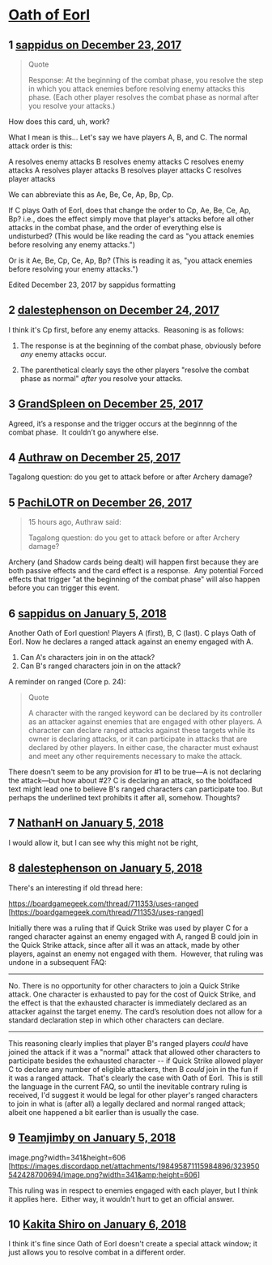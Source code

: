 # [Oath of Eorl](https://community.fantasyflightgames.com/topic/266051-oath-of-eorl/)

## 1 [sappidus on December 23, 2017](https://community.fantasyflightgames.com/topic/266051-oath-of-eorl/?do=findComment&comment=3140557)

> Quote
> 
> Response: At the beginning of the combat phase, you resolve the step in which you attack enemies before resolving enemy attacks this phase. (Each other player resolves the combat phase as normal after you resolve your attacks.)

How does this card, uh, work?

What I mean is this… Let's say we have players A, B, and C. The normal attack order is this:


A resolves enemy attacks
B resolves enemy attacks
C resolves enemy attacks
A resolves player attacks
B resolves player attacks
C resolves player attacks

We can abbreviate this as Ae, Be, Ce, Ap, Bp, Cp.

If C plays Oath of Eorl, does that change the order to Cp, Ae, Be, Ce, Ap, Bp? i.e., does the effect simply move that player's attacks before all other attacks in the combat phase, and the order of everything else is undisturbed? (This would be like reading the card as "you attack enemies before resolving any enemy attacks.")

Or is it Ae, Be, Cp, Ce, Ap, Bp? (This is reading it as, "you attack enemies before resolving your enemy attacks.")

Edited December 23, 2017 by sappidus
formatting

## 2 [dalestephenson on December 24, 2017](https://community.fantasyflightgames.com/topic/266051-oath-of-eorl/?do=findComment&comment=3141353)

I think it's Cp first, before any enemy attacks.  Reasoning is as follows:

1) The response is at the beginning of the combat phase, obviously before *any* enemy attacks occur.

2) The parenthetical clearly says the other players "resolve the combat phase as normal" *after* you resolve your attacks.

## 3 [GrandSpleen on December 25, 2017](https://community.fantasyflightgames.com/topic/266051-oath-of-eorl/?do=findComment&comment=3142519)

Agreed, it’s a response and the trigger occurs at the beginnng of the combat phase.  It couldn’t go anywhere else.

## 4 [Authraw on December 25, 2017](https://community.fantasyflightgames.com/topic/266051-oath-of-eorl/?do=findComment&comment=3142526)

Tagalong question: do you get to attack before or after Archery damage?

## 5 [PachiLOTR on December 26, 2017](https://community.fantasyflightgames.com/topic/266051-oath-of-eorl/?do=findComment&comment=3143041)

> 15 hours ago, Authraw said:
> 
> Tagalong question: do you get to attack before or after Archery damage?

Archery (and Shadow cards being dealt) will happen first because they are both passive effects and the card effect is a response.  Any potential Forced effects that trigger "at the beginning of the combat phase" will also happen before you can trigger this event.

## 6 [sappidus on January 5, 2018](https://community.fantasyflightgames.com/topic/266051-oath-of-eorl/?do=findComment&comment=3156241)

Another Oath of Eorl question! Players A (first), B, C (last). C plays Oath of Eorl. Now he declares a ranged attack against an enemy engaged with A.

 1. Can A's characters join in on the attack?
 2. Can B's ranged characters join in on the attack?

A reminder on ranged (Core p. 24):

> Quote
> 
> A character with the ranged keyword can be declared by its controller as an attacker against enemies that are engaged with other players. A character can declare ranged attacks against these targets while its owner is declaring attacks, or it can participate in attacks that are declared by other players. In either case, the character must exhaust and meet any other requirements necessary to make the attack.

There doesn't seem to be any provision for #1 to be true—A is not declaring the attack—but how about #2? C is declaring an attack, so the boldfaced text might lead one to believe B's ranged characters can participate too. But perhaps the underlined text prohibits it after all, somehow. Thoughts?

## 7 [NathanH on January 5, 2018](https://community.fantasyflightgames.com/topic/266051-oath-of-eorl/?do=findComment&comment=3156274)

I would allow it, but I can see why this might not be right,

## 8 [dalestephenson on January 5, 2018](https://community.fantasyflightgames.com/topic/266051-oath-of-eorl/?do=findComment&comment=3156301)

There's an interesting if old thread here:

https://boardgamegeek.com/thread/711353/uses-ranged [https://boardgamegeek.com/thread/711353/uses-ranged]

Initially there was a ruling that if Quick Strike was used by player C for a ranged character against an enemy engaged with A, ranged B could join in the Quick Strike attack, since after all it was an attack, made by other players, against an enemy not engaged with them.  However, that ruling was undone in a subsequent FAQ:

---

No. There is no opportunity for other characters to join a Quick Strike attack. One character is exhausted to pay for the cost of Quick Strike, and the effect is that the exhausted character is immediately declared as an attacker against the target enemy. The card’s resolution does not allow for a standard declaration step in which other characters can declare.

---

This reasoning clearly implies that player B's ranged players *could* have joined the attack if it was a "normal" attack that allowed other characters to participate besides the exhausted character -- if Quick Strike allowed player C to declare any number of eligible attackers, then B *could* join in the fun if it was a ranged attack.  That's clearly the case with Oath of Eorl.  This is still the language in the current FAQ, so until the inevitable contrary ruling is received, I'd suggest it would be legal for other player's ranged characters to join in what is (after all) a legally declared and normal ranged attack; albeit one happened a bit earlier than is usually the case.

## 9 [Teamjimby on January 5, 2018](https://community.fantasyflightgames.com/topic/266051-oath-of-eorl/?do=findComment&comment=3156487)

image.png?width=341&height=606 [https://images.discordapp.net/attachments/198495871115984896/323950542428700694/image.png?width=341&amp;height=606]

This ruling was in respect to enemies engaged with each player, but I think it applies here.  Either way, it wouldn't hurt to get an official answer.

## 10 [Kakita Shiro on January 6, 2018](https://community.fantasyflightgames.com/topic/266051-oath-of-eorl/?do=findComment&comment=3157408)

I think it's fine since Oath of Eorl doesn't create a special attack window; it just allows you to resolve combat in a different order.

